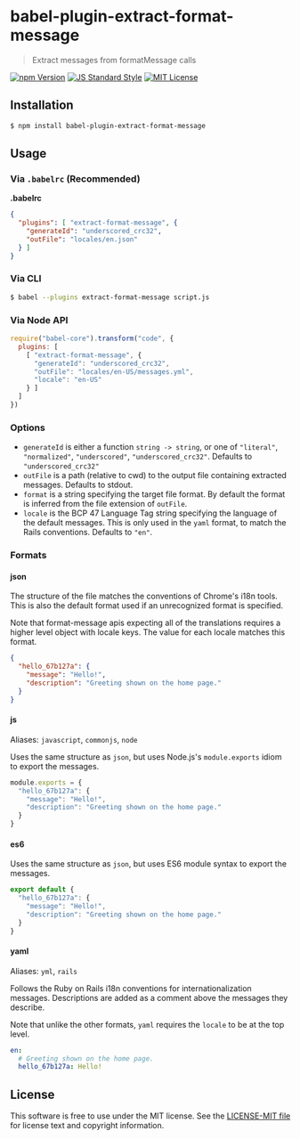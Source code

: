 # babel-plugin-extract-format-message

> Extract messages from formatMessage calls

[![npm Version][npm-image]][npm]
[![JS Standard Style][style-image]][style]
[![MIT License][license-image]][LICENSE]


## Installation

```sh
$ npm install babel-plugin-extract-format-message
```


## Usage

### Via `.babelrc` (Recommended)

**.babelrc**

```json
{
  "plugins": [ "extract-format-message", {
    "generateId": "underscored_crc32",
    "outFile": "locales/en.json"
  } ]
}
```

### Via CLI

```sh
$ babel --plugins extract-format-message script.js
```

### Via Node API

```javascript
require("babel-core").transform("code", {
  plugins: [
    [ "extract-format-message", {
      "generateId": "underscored_crc32",
      "outFile": "locales/en-US/messages.yml",
      "locale": "en-US"
    } ]
  ]
})
```

### Options

* `generateId` is either a function `string -> string`, or one of `"literal"`, `"normalized"`, `"underscored"`, `"underscored_crc32"`. Defaults to `"underscored_crc32"`
* `outFile` is a path (relative to cwd) to the output file containing extracted messages. Defaults to stdout.
* `format` is a string specifying the target file format. By default the format is inferred from the file extension of `outFile`.
* `locale` is the BCP 47 Language Tag string specifying the language of the default messages. This is only used in the `yaml` format, to match the Rails conventions. Defaults to `"en"`.

### Formats

#### json

The structure of the file matches the conventions of Chrome's i18n tools. This is also the default format used if an unrecognized format is specified.

Note that format-message apis expecting all of the translations requires a higher level object with locale keys. The value for each locale matches this format.

```json
{
  "hello_67b127a": {
    "message": "Hello!",
    "description": "Greeting shown on the home page."
  }
}
```

#### js

Aliases: `javascript`, `commonjs`, `node`

Uses the same structure as `json`, but uses Node.js's `module.exports` idiom to export the messages.

```js
module.exports = {
  "hello_67b127a": {
    "message": "Hello!",
    "description": "Greeting shown on the home page."
  }
}
```

#### es6

Uses the same structure as `json`, but uses ES6 module syntax to export the messages.

```javascript
export default {
  "hello_67b127a": {
    "message": "Hello!",
    "description": "Greeting shown on the home page."
  }
}
```

#### yaml

Aliases: `yml`, `rails`

Follows the Ruby on Rails i18n conventions for internationalization messages. Descriptions are added as a comment above the messages they describe.

Note that unlike the other formats, `yaml` requires the `locale` to be at the top level.

```yaml
en:
  # Greeting shown on the home page.
  hello_67b127a: Hello!
```


License
-------

This software is free to use under the MIT license. See the [LICENSE-MIT file][LICENSE] for license text and copyright information.


[npm]: https://www.npmjs.org/package/babel-plugin-extract-format-message
[npm-image]: https://img.shields.io/npm/v/babel-plugin-extract-format-message.svg
[style]: https://github.com/feross/standard
[style-image]: https://img.shields.io/badge/code%20style-standard-brightgreen.svg
[license-image]: https://img.shields.io/npm/l/format-message.svg
[LICENSE]: https://github.com/format-message/format-message/blob/master/LICENSE-MIT
